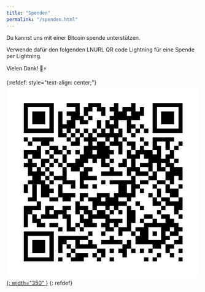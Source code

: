 ```yaml
---
title: "Spenden"
permalink: "/spenden.html"
---
```


Du kannst uns mit einer Bitcoin spende unterstützen.

Verwende dafür den folgenden LNURL QR code Lightning für eine Spende per Lightning.

Vielen Dank! 🧡⚡️

{:refdef: style="text-align: center;"}
[![LNURL1DP68GURN8GHJ7MR9VAJKUEPWD3HXY6T5WVHXXMMD9AKXUATJD3CZ7CTSDYHHVVF0D3H82UNV9UCNZD338H5YCX](/assets/images/donate/qr.png){: width="350" }](lightning:LNURL1DP68GURN8GHJ7MR9VAJKUEPWD3HXY6T5WVHXXMMD9AKXUATJD3CZ7CTSDYHHVVF0D3H82UNV9UCNZD338H5YCX)
{: refdef}
